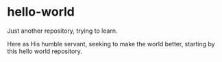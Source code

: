 # hello-world

Just another repository, trying to learn.

Here as His humble servant, seeking to make the world better, starting by this hello world repository.
